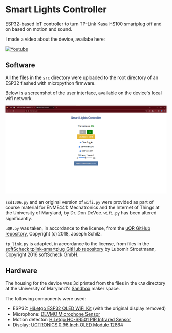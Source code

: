 # Smart Lights Controller

ESP32-based IoT controller to turn TP-Link Kasa HS100 smartplug off and on based on motion and sound.

I made a video about the device, availabe here:

[![Youtube](https://img.youtube.com/vi/hfF_iRAE-oM/default.jpg)](https://youtu.be/hfF_iRAE-oM)

## Software

All the files in the `src` directory were uploaded to the root directory of an ESP32 flashed with micropython firmware.

Below is a screenshot of the user interface, available on the device's local wifi network.

![User interface.](ui_screenshot.png)

`ssd1306.py` and an original version of `wifi.py` were provided as part of course material for ENME441: Mechatronics and the Internet of Things at the University of Maryland, by Dr. Don DeVoe. `wifi.py` has been altered significantly.

`uQR.py` was taken, in accordance to the license, from the [uQR GitHub repository](https://github.com/JASchilz/uQR), Copyright (c) 2018, Joseph Schilz.

`tp_link.py` is adapted, in accordance to the license, from files in the [softScheck tplink-smartplug GitHub repository](https://github.com/softScheck/tplink-smartplug) by Lubomir Stroetmann, Copyright 2016 softScheck GmbH.

## Hardware

The housing for the device was 3d printed from the files in the `CAD` directory at the University of Maryland's [Sandbox](https://sandbox.iribe.umd.edu/) maker space.

The following components were used:

- ESP32: [HiLetgo ESP32 OLED WiFi Kit](https://www.amazon.com/gp/product/B07DKD79Y9) (with the original display removed)
- Microphone: [DEVMO Microphone Sensor](https://www.amazon.com/dp/B07S4DTKYH)
- Motion detector: [HiLetgo HC-SR501 PIR Infrared Sensor](https://www.amazon.com/dp/B07KZW86YR)
- Display: [UCTRONICS 0.96 Inch OLED Module 12864](https://www.amazon.com/dp/B072Q2X2LL)
